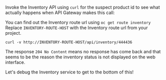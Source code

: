 Invoke the Inventory API using `curl` for the suspect product id to see what actually 
happens when API Gateway makes this call:

You can find out the Inventory route url using `oc get route inventory` Replace 
`INVENTORY-ROUTE-HOST` with the Inventory route url from your project.

```
curl -v http://INVENTORY-ROUTE-HOST/api/inventory/444436
```

The response `204 No Content` means no response has come back and that seems to be the 
reason the inventory status is not displayed 
on the web interface.

Let's debug the Inventory service to get to the bottom of this!